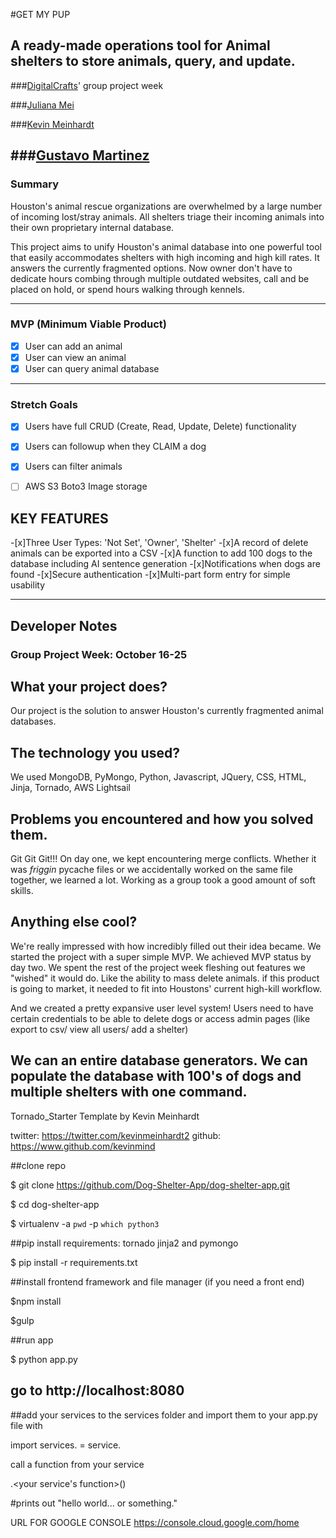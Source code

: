 #GET MY PUP
## A ready-made operations tool for Animal shelters to store animals, query, and update.

###[DigitalCrafts](http://www.DigitalCrafts.com)' group project week

###[Juliana Mei](http://github.com/julianapeace)

###[Kevin Meinhardt](https://github.com/KevinMind)

###[Gustavo Martinez](https://github.com/gmartinez31)
---------

### Summary
Houston's animal rescue organizations are overwhelmed by a large number of incoming lost/stray animals. All shelters triage their incoming animals into their own proprietary internal database.

This project aims to unify Houston's animal database into one powerful tool that easily accommodates shelters with high incoming and high kill rates. It answers the currently fragmented options. Now owner don't have to dedicate hours combing through multiple outdated websites, call and be placed on hold, or spend hours walking through kennels.

---------

### MVP (Minimum Viable Product)
- [x] User can add an animal
- [x] User can view an animal
- [x] User can query animal database

---------

### Stretch Goals
- [x] Users have full CRUD (Create, Read, Update, Delete) functionality
- [x] Users can followup when they CLAIM a dog
- [x] Users can filter animals
- [ ] AWS S3 Boto3 Image storage


## KEY FEATURES
-[x]Three User Types: 'Not Set', 'Owner', 'Shelter'
-[x]A record of delete animals can be exported into a CSV
-[x]A function to add 100 dogs to the database including AI sentence generation
-[x]Notifications when dogs are found
-[x]Secure authentication
-[x]Multi-part form entry for simple usability

--------
## Developer Notes
### Group Project Week: October 16-25

## What your project does?
Our project is the solution to answer Houston's currently fragmented animal databases.

## The technology you used?
We used MongoDB, PyMongo, Python, Javascript, JQuery, CSS, HTML, Jinja, Tornado, AWS Lightsail

## Problems you encountered and how you solved them.

Git Git Git!!! On day one, we kept encountering merge conflicts. Whether it was *friggin* pycache files or we accidentally worked on the same file together, we learned a lot. Working as a group took a good amount of soft skills.

## Anything else cool?

We're really impressed with how incredibly filled out their idea became. We started the project with a super simple MVP. We achieved MVP status by day two. We spent the rest of the project week fleshing out features we "wished" it would do. Like the ability to mass delete animals. if this product is going to market, it needed to fit into Houstons' current high-kill workflow.

And we created a pretty expansive user level system! Users need to have certain credentials to be able to delete dogs or access admin pages (like export to csv/ view all users/ add a shelter)

We can an entire database generators. We can populate the database with 100's of dogs and multiple shelters with one command.
------

Tornado_Starter Template by
Kevin Meinhardt

twitter: https://twitter.com/kevinmeinhardt2
github: https://www.github.com/kevinmind

##clone repo

$ git clone https://github.com/Dog-Shelter-App/dog-shelter-app.git

$ cd dog-shelter-app

$ virtualenv -a `pwd` -p `which python3`

##pip install requirements: tornado jinja2 and pymongo

$ pip install -r requirements.txt

##install frontend framework and file manager (if you need a front end)

$npm install

$gulp

##run app

$ python app.py

##

## go to http://localhost:8080

##add your services to the services folder and import them to your app.py file with

import services.<your service>
<your service name> = service.<your service>

call a function from your service

<your service name>.<your service's function>()

#prints out "hello world... or something."

URL FOR GOOGLE CONSOLE
https://console.cloud.google.com/home
